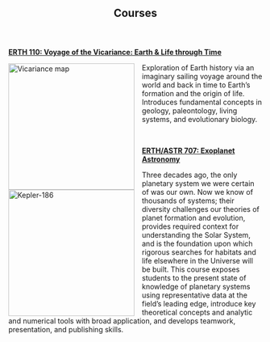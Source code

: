 <html>
<head>
<style>
.image-left {
  float: left;
  margin-right: 15px; /* Adds some space between the image and the text */
}
</style>
</head>

<!-- Header -->
<header id="header">
<h2><strong>Courses</strong><br/></h2>
</header>
<!-- Main -->
<div id="main">

<section id="one">
<!-- <h2>Courses</h2>
--><div class="row">
	 
<article class="6u$ 12u$(xsmall) work-item">
<p><b><a href="https://catalog.manoa.hawaii.edu/preview_course_nopop.php?catoid=2&coid=50882">ERTH 110: Voyage of the Vicariance: Earth & Life through Time</a> </b></p>
<img src="../images/vicariance_map.png" width=250 height=250 alt="Vicariance map" class="image-left">
<p>Exploration of Earth history via an imaginary sailing voyage around the world and back in time to Earth’s formation and the origin of life. Introduces fundamental concepts in geology, paleontology, living systems, and evolutionary biology. </p>    
</article>
<br>
<p></p>
<article class="6u$ 12u$(xsmall) work-item">
<p><b><a href="https://catalog.manoa.hawaii.edu/preview_course_nopop.php?catoid=2&coid=50814">ERTH/ASTR 707: Exoplanet Astronomy</a></b></p>
<img src="../images/Kepler-186.jpg" width=250 height=250 alt="Kepler-186" class="image-left">
<p>Three decades ago, the only planetary system we were certain of was our own. Now we know of thousands of systems; their diversity challenges our theories of planet formation and evolution, provides required context for understanding the Solar System, and is the foundation upon which rigorous searches for habitats and life elsewhere in the Universe will be built. This course exposes students to the present state of knowledge of planetary systems using representative data at the field’s leading edge, introduce key theoretical concepts and analytic and numerical tools with broad application, and develops teamwork, presentation, and publishing skills.</p>
</article>
